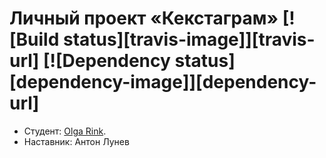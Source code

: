 # Личный проект «Кекстаграм» [![Build status][travis-image]][travis-url] [![Dependency status][dependency-image]][dependency-url]

* Студент: [Olga Rink](https://up.htmlacademy.ru/javascript/5/user/79675).
* Наставник: Антон Лунев